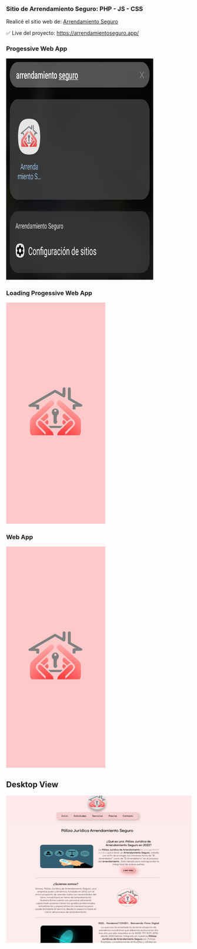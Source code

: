 ### Sitio de Arrendamiento Seguro: PHP - JS - CSS

Realicé el sitio web de: <a href='https://arrendamientoseguro.app/'>Arrendamiento Seguro</a>

✅ Live del proyecto: <a href='https://arrendamientoseguro.app/' target="_blank" rel="noreferrer">https://arrendamientoseguro.app/</a>


### Progessive Web App

<img src='https://raw.githubusercontent.com/alfgow/arrendamiento-seguro/main/Screenshot_20221014_170210.jpg' width="400" height="600"/>

### Loading Progessive Web App

<img src='https://raw.githubusercontent.com/alfgow/arrendamiento-seguro/main/WhatsApp%20Image%202022-10-14%20at%2017.01.18.jpg' width="270" height="600"/>

### Web App

<img src='https://raw.githubusercontent.com/alfgow/arrendamiento-seguro/main/WhatsApp%20Image%202022-10-14%20at%2017.01.18.jpg' width="270" height="600"/>

## Desktop View

<img src='https://raw.githubusercontent.com/alfgow/arrendamiento-seguro/main/Screenshot%202022-10-14%20165909.jpg' width="600" height="400"/>
